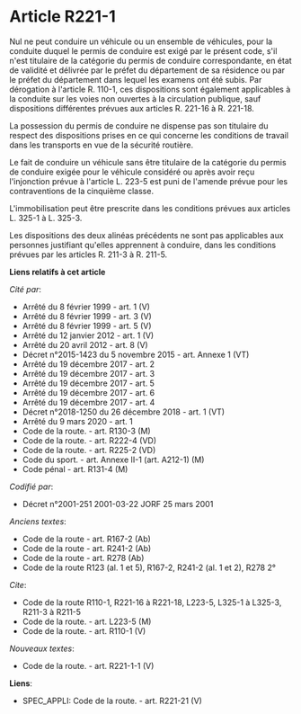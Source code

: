 # Article R221-1

Nul ne peut conduire un véhicule ou un ensemble de véhicules, pour la conduite duquel le permis de conduire est exigé par le
présent code, s'il n'est titulaire de la catégorie du permis de conduire correspondante, en état de validité et délivrée par
le préfet du département de sa résidence ou par le préfet du département dans lequel les examens ont été subis. Par
dérogation à l'article R. 110-1, ces dispositions sont également applicables à la conduite sur les voies non ouvertes à la
circulation publique, sauf dispositions différentes prévues aux articles R. 221-16 à R. 221-18.

La possession du permis de conduire ne dispense pas son titulaire du respect des dispositions prises en ce qui concerne les
conditions de travail dans les transports en vue de la sécurité routière.

Le fait de conduire un véhicule sans être titulaire de la catégorie du permis de conduire exigée pour le véhicule considéré
ou après avoir reçu l'injonction prévue à l'article L. 223-5 est puni de l'amende prévue pour les contraventions de la
cinquième classe.

L'immobilisation peut être prescrite dans les conditions prévues aux articles L. 325-1 à L. 325-3.

Les dispositions des deux alinéas précédents ne sont pas applicables aux personnes justifiant qu'elles apprennent à conduire,
dans les conditions prévues par les articles R. 211-3 à R. 211-5.

**Liens relatifs à cet article**

_Cité par_:

  - Arrêté du 8 février 1999 - art. 1 (V)
  - Arrêté du 8 février 1999 - art. 3 (V)
  - Arrêté du 8 février 1999 - art. 5 (V)
  - Arrêté du 12 janvier 2012 - art. 1 (V)
  - Arrêté du 20 avril 2012 - art. 8 (V)
  - Décret n°2015-1423 du 5 novembre 2015 - art. Annexe 1 (VT)
  - Arrêté du 19 décembre 2017 - art. 2
  - Arrêté du 19 décembre 2017 - art. 3
  - Arrêté du 19 décembre 2017 - art. 5
  - Arrêté du 19 décembre 2017 - art. 6
  - Arrêté du 19 décembre 2017 - art. 4
  - Décret n°2018-1250 du 26 décembre 2018 - art. 1 (VT)
  - Arrêté du 9 mars 2020 - art. 1
  - Code de la route. - art. R130-3 (M)
  - Code de la route. - art. R222-4 (VD)
  - Code de la route. - art. R225-2 (VD)
  - Code du sport. - art. Annexe II-1 (art. A212-1) (M)
  - Code pénal - art. R131-4 (M)

_Codifié par_:

  - Décret n°2001-251 2001-03-22 JORF 25 mars 2001

_Anciens textes_:

  - Code de la route - art. R167-2 (Ab)
  - Code de la route - art. R241-2 (Ab)
  - Code de la route - art. R278 (Ab)
  - Code de la route R123 (al. 1 et 5), R167-2, R241-2 (al. 1 et 2), R278 2°

_Cite_:

  - Code de la route R110-1, R221-16 à R221-18, L223-5, L325-1 à L325-3, R211-3 à R211-5
  - Code de la route. - art. L223-5 (M)
  - Code de la route. - art. R110-1 (V)

_Nouveaux textes_:

  - Code de la route. - art. R221-1-1 (V)

**Liens**:

  - SPEC_APPLI: Code de la route. - art. R221-21 (V)
